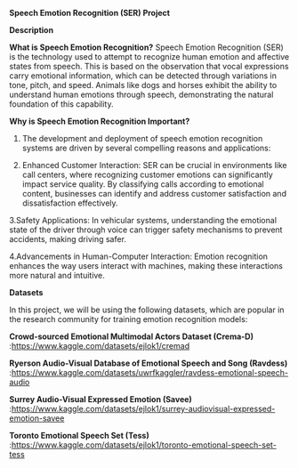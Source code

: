 **Speech Emotion Recognition (SER) Project**

**Description**


**What is Speech Emotion Recognition?**
Speech Emotion Recognition (SER) is the technology used to attempt to recognize human emotion and affective states from speech. This is based on the observation that vocal expressions carry emotional information, which can be detected through variations in tone, pitch, and speed. Animals like dogs and horses exhibit the ability to understand human emotions through speech, demonstrating the natural foundation of this capability.

**Why is Speech Emotion Recognition Important?**

1. The development and deployment of speech emotion recognition systems are driven by several compelling reasons and applications:

2. Enhanced Customer Interaction: SER can be crucial in environments like call centers, where recognizing customer emotions can significantly impact service quality. By classifying calls according to emotional content, businesses can identify and address customer satisfaction and dissatisfaction effectively.

3.Safety Applications: In vehicular systems, understanding the emotional state of the driver through voice can trigger safety mechanisms to prevent accidents, making driving safer.

4.Advancements in Human-Computer Interaction: Emotion recognition enhances the way users interact with machines, making these interactions more natural and intuitive.

**Datasets**

In this project, we will be using the following datasets, which are popular in the research community for training emotion recognition models:

**Crowd-sourced Emotional Multimodal Actors Dataset (Crema-D)** :https://www.kaggle.com/datasets/ejlok1/cremad

**Ryerson Audio-Visual Database of Emotional Speech and Song (Ravdess)** :https://www.kaggle.com/datasets/uwrfkaggler/ravdess-emotional-speech-audio

**Surrey Audio-Visual Expressed Emotion (Savee)** :https://www.kaggle.com/datasets/ejlok1/surrey-audiovisual-expressed-emotion-savee

**Toronto Emotional Speech Set (Tess)** :https://www.kaggle.com/datasets/ejlok1/toronto-emotional-speech-set-tess
